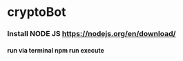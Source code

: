 # cryptoBot

### Install NODE JS https://nodejs.org/en/download/

#### run via terminal npm run execute
